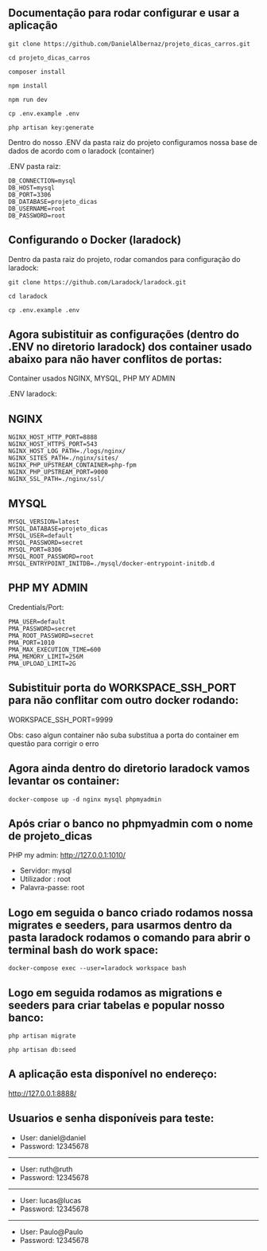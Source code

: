 ## Documentação para rodar configurar e usar a aplicação

```
git clone https://github.com/DanielAlbernaz/projeto_dicas_carros.git
```
```
cd projeto_dicas_carros
```
```
composer install
```
```
npm install
```
```
npm run dev
```
```
cp .env.example .env
```
```
php artisan key:generate
```

Dentro do nosso .ENV da pasta raiz do projeto configuramos nossa base de dados de acordo com o laradock (container)

.ENV pasta raiz:
```
DB_CONNECTION=mysql
DB_HOST=mysql
DB_PORT=3306
DB_DATABASE=projeto_dicas
DB_USERNAME=root
DB_PASSWORD=root
```
## Configurando o Docker (laradock)
Dentro da pasta raiz do projeto, rodar comandos para configuração do laradock:

```
git clone https://github.com/Laradock/laradock.git
```
```
cd laradock
```
```
cp .env.example .env
```

## Agora subistituir as configurações (dentro do .ENV no diretorio laradock) dos container usado abaixo para não haver conflitos de portas:


Container usados NGINX, MYSQL, PHP MY ADMIN

.ENV laradock:
## NGINX 
```
NGINX_HOST_HTTP_PORT=8888
NGINX_HOST_HTTPS_PORT=543
NGINX_HOST_LOG_PATH=./logs/nginx/
NGINX_SITES_PATH=./nginx/sites/
NGINX_PHP_UPSTREAM_CONTAINER=php-fpm
NGINX_PHP_UPSTREAM_PORT=9000
NGINX_SSL_PATH=./nginx/ssl/
```
## MYSQL 
```
MYSQL_VERSION=latest
MYSQL_DATABASE=projeto_dicas
MYSQL_USER=default
MYSQL_PASSWORD=secret
MYSQL_PORT=8306
MYSQL_ROOT_PASSWORD=root
MYSQL_ENTRYPOINT_INITDB=./mysql/docker-entrypoint-initdb.d
```
## PHP MY ADMIN 

 Credentials/Port:

```
PMA_USER=default
PMA_PASSWORD=secret
PMA_ROOT_PASSWORD=secret
PMA_PORT=1010
PMA_MAX_EXECUTION_TIME=600
PMA_MEMORY_LIMIT=256M
PMA_UPLOAD_LIMIT=2G
```
## Subistituir porta do WORKSPACE_SSH_PORT para não conflitar com outro docker rodando:

WORKSPACE_SSH_PORT=9999

Obs: caso algun container não suba substitua a porta do container em questão para corrigir o erro

## Agora ainda dentro do diretorio laradock vamos levantar os container: 
```
docker-compose up -d nginx mysql phpmyadmin 
```

## Após criar o banco no phpmyadmin com o nome de projeto_dicas

PHP my admin: http://127.0.0.1:1010/

- Servidor: mysql
- Utilizador : root
- Palavra-passe: root

## Logo em seguida o banco criado rodamos nossa migrates e seeders, para usarmos dentro da pasta laradock rodamos o comando para abrir o terminal bash do work space:

```
docker-compose exec --user=laradock workspace bash
```

## Logo em seguida rodamos as migrations e seeders para criar tabelas e popular nosso banco:

```
php artisan migrate 
```
```
php artisan db:seed
```

## A aplicação esta disponível no endereço: 

http://127.0.0.1:8888/

## Usuarios e senha disponíveis para teste:

- User: daniel@daniel
- Password: 12345678
_________________
- User: ruth@ruth
- Password: 12345678
_________________
- User: lucas@lucas
- Password: 12345678
_________________
- User: Paulo@Paulo
- Password: 12345678




